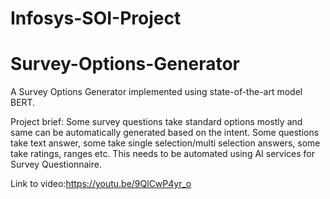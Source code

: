 # Infosys-SOI-Project
# Survey-Options-Generator

A Survey Options Generator implemented using state-of-the-art model BERT.

Project brief: Some survey questions take standard options mostly and same can be automatically generated based on the intent. Some questions take text answer, some take single selection/multi selection answers, some take ratings, ranges etc. This needs to be automated using AI services for Survey Questionnaire. 

Link to video:https://youtu.be/9QlCwP4yr_o
